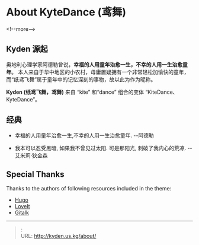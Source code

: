 # About KyteDance (鸢舞)


&lt;!--more--&gt;

## Kyden 源起

奥地利心理学家阿德勒曾说，**幸福的人用童年治愈一生，不幸的人用一生治愈童年**。
本人来自于华中地区的小农村，毋庸置疑拥有一个非常轻松加愉快的童年，而“纸鸢飞舞”属于童年中的记忆深刻的事物，故以此为作为昵称。

**Kyden (纸鸢飞舞，鸢舞)** 来自 “kite” 和“dance” 组合的变体 “KiteDance、KyteDance”。

## 经典

- 幸福的人用童年治愈一生,不幸的人用一生治愈童年. --阿德勒

- 我本可以忍受黑暗,
如果我不曾见过太阳.
可是那阳光,
刺破了我内心的荒凉. -- 艾米莉·狄金森

## Special Thanks

Thanks to the authors of following resources included in the theme:

- [Hugo](https://github.com/gohugoio/hugo)
- [LoveIt](https://github.com/dillonzq/LoveIt)
- [Gitalk](https://github.com/gitalk/gitalk)


---

> :   
> URL: http://kyden.us.kg/about/  


